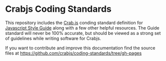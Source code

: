 # Crabjs Coding Standards

This repository includes the [Crab.js](http://crabjs.com) conding standard definition for [Javascript Style Guide](https://github.com/airbnb/javascript) along with a few other helpful resources. The Guide standard will never be 100% accurate, but should be viewed as a strong set of guidelines while writing software for Crabjs.

If you want to contribute and improve this documentation find the source files at https://github.com/crabjs/coding-standards/tree/gh-pages
